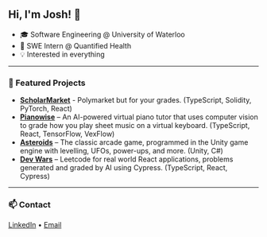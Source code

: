 ## Hi, I'm Josh! 👋

- 🎓 Software Engineering @ University of Waterloo
- 💼 SWE Intern @ Quantified Health 
- 💡 Interested in everything 

---

### 📂 Featured Projects
- **[ScholarMarket](https://github.com/joshua-z-zheng/hack-the-north-2025)** - Polymarket but for your grades. (TypeScript, Solidity, PyTorch, React)
- **[Pianowise](https://github.com/Raptors65/pianowise)** – An AI-powered virtual piano tutor that uses computer vision to grade how you play sheet music on a virtual keyboard. (TypeScript, React, TensorFlow, VexFlow)  
- **[Asteroids](https://github.com/joshua-z-zheng/Asteroids)** – The classic arcade game, programmed in the Unity game engine with levelling, UFOs, power-ups, and more. (Unity, C#)  
- **[Dev Wars](https://github.com/FxJYg/dev-wars)** – Leetcode for real world React applications, problems generated and graded by AI using Cypress. (TypeScript, React, Cypress)  

---

### 📫 Contact
[LinkedIn](https://www.linkedin.com/in/joshua-z-zheng/) • [Email](jzheng796@gmail.com)
